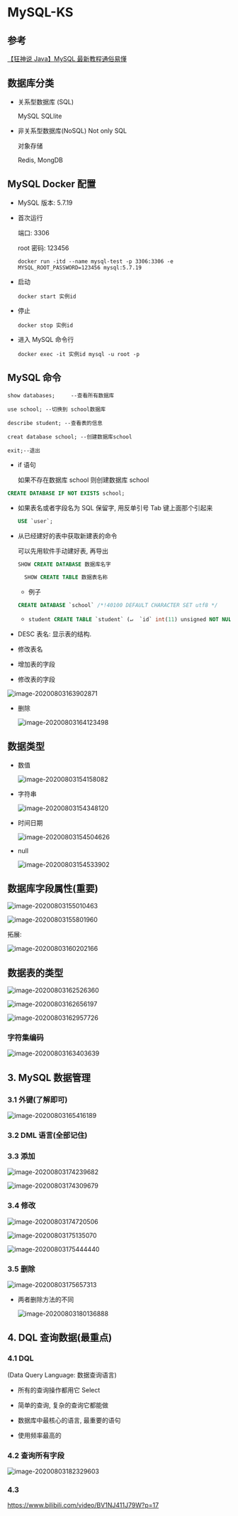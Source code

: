 # MySQL-KS

## 参考

[【狂神说 Java】MySQL 最新教程通俗易懂](https://www.bilibili.com/video/BV1NJ411J79W)

## 数据库分类

- 关系型数据库 (SQL)

  MySQL SQLlite

- 非关系型数据库(NoSQL) Not only SQL

  对象存储

  Redis, MongDB

## MySQL Docker 配置

- MySQL 版本: 5.7.19

- 首次运行

  端口: 3306

  root 密码: 123456

  ```shell
  docker run -itd --name mysql-test -p 3306:3306 -e MYSQL_ROOT_PASSWORD=123456 mysql:5.7.19
  ```

- 启动

  ```shell
  docker start 实例id
  ```

- 停止

  ```shell
  docker stop 实例id
  ```

- 进入 MySQL 命令行

  ```shell
  docker exec -it 实例id mysql -u root -p
  ```

## MySQL 命令

``` shell
show databases; 	--查看所有数据库
```

```shell
use school; --切换到 school数据库
```

```shell
describe student; --查看表的信息
```

```shell
creat database school; --创建数据库school
```

```shell
exit;--退出
```

- if 语句

  如果不存在数据库 school 则创建数据库 school

```sql
CREATE DATABASE IF NOT EXISTS school;
```

- 如果表名或者字段名为 SQL 保留字, 用反单引号 Tab 键上面那个引起来

  ```sql
  USE `user`;
  ```

- 从已经建好的表中获取新建表的命令

  可以先用软件手动建好表, 再导出

  ```SQL
  SHOW CREATE DATABASE 数据库名字
  ```

  ```sql
  	SHOW CREATE TABLE 数据表名称
  ```

  - 例子

  ```sql
  CREATE DATABASE `school` /*!40100 DEFAULT CHARACTER SET utf8 */
  ```

  - ```sql
    student	CREATE TABLE `student` (↵  `id` int(11) unsigned NOT NULL AUTO_INCREMENT COMMENT '学员id',↵  `name` varchar(100) NOT NULL DEFAULT '' COMMENT '姓名',↵  `age` int(3) NOT NULL COMMENT '年龄',↵  PRIMARY KEY (`id`)↵) ENGINE=InnoDB AUTO_INCREMENT=3 DEFAULT CHARSET=utf8
    ```

- DESC 表名: 显示表的结构.
- 修改表名
- 增加表的字段
- 修改表的字段

![image-20200803163902871](MySQL-狂神.assets/image-20200803163902871.png)

- 删除

  ![image-20200803164123498](MySQL-狂神.assets/image-20200803164123498.png)

## 数据类型

- 数值

  ![image-20200803154158082](MySQL-狂神.assets/image-20200803154158082.png)

- 字符串

  ![image-20200803154348120](MySQL-狂神.assets/image-20200803154348120.png)

- 时间日期

  ![image-20200803154504626](MySQL-狂神.assets/image-20200803154504626.png)

- null

  ![image-20200803154533902](MySQL-狂神.assets/image-20200803154533902.png)

## 数据库字段属性(重要)

![image-20200803155010463](MySQL-狂神.assets/image-20200803155010463.png)

![image-20200803155801960](MySQL-狂神.assets/image-20200803155801960.png)

拓展:

![image-20200803160202166](MySQL-狂神.assets/image-20200803160202166.png)

## 数据表的类型

![image-20200803162526360](MySQL-狂神.assets/image-20200803162526360.png)

![image-20200803162656197](MySQL-狂神.assets/image-20200803162656197.png)

![image-20200803162957726](MySQL-狂神.assets/image-20200803162957726.png)

### 字符集编码

![image-20200803163403639](MySQL-狂神.assets/image-20200803163403639.png)

## 3. MySQL 数据管理

### 3.1 外键(了解即可)

![image-20200803165416189](MySQL-狂神.assets/image-20200803165416189.png)

### 3.2 DML 语言(全部记住)

### 3.3 添加

![image-20200803174239682](MySQL-狂神.assets/image-20200803174239682.png)

![image-20200803174309679](MySQL-狂神.assets/image-20200803174309679.png)

### 3.4 修改

![image-20200803174720506](MySQL-狂神.assets/image-20200803174720506.png)

![image-20200803175135070](MySQL-狂神.assets/image-20200803175135070.png)

![image-20200803175444440](MySQL-狂神.assets/image-20200803175444440.png)

### 3.5 删除

![image-20200803175657313](MySQL-狂神.assets/image-20200803175657313.png)

- 两者删除方法的不同

  ![image-20200803180136888](MySQL-狂神.assets/image-20200803180136888.png)

## 4. DQL 查询数据(最重点)

### 4.1 DQL

(Data Query Language: 数据查询语言)

- 所有的查询操作都用它 Select
- 简单的查询, 复杂的查询它都能做
- 数据库中最核心的语言, 最重要的语句

- 使用频率最高的

### 4.2 查询所有字段

![image-20200803182329603](MySQL-狂神.assets/image-20200803182329603.png)

### 4.3

https://www.bilibili.com/video/BV1NJ411J79W?p=17
